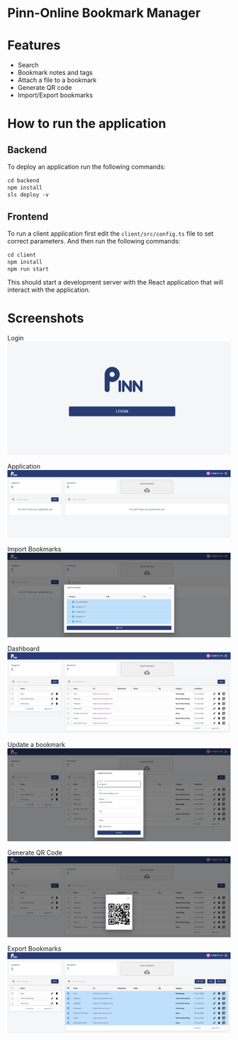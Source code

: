 # Pinn-Online Bookmark Manager

# Features

- Search
- Bookmark notes and tags
- Attach a file to a bookmark
- Generate QR code
- Import/Export bookmarks

# How to run the application

## Backend

To deploy an application run the following commands:

```
cd backend
npm install
sls deploy -v
```

## Frontend

To run a client application first edit the `client/src/config.ts` file to set correct parameters. And then run the following commands:

```
cd client
npm install
npm run start
```

This should start a development server with the React application that will interact with the application.

# Screenshots

Login
![Alt text](images/login.PNG?raw=true 'login')

Application
![Alt text](images/app.PNG?raw=true 'app')

Import Bookmarks
![Alt text](images/import.PNG?raw=true 'import')

Dashboard
![Alt text](images/main.PNG?raw=true 'main')

Update a bookmark
![Alt text](images/update.PNG?raw=true 'update')

Generate QR Code
![Alt text](images/qr.PNG?raw=true 'qr')

Export Bookmarks
![Alt text](images/export.PNG?raw=true 'export')
